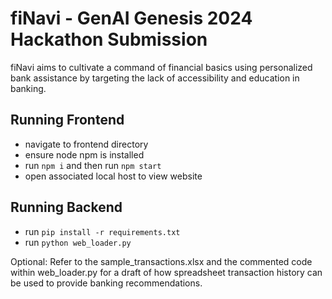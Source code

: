 # fiNavi - GenAI Genesis 2024 Hackathon Submission
fiNavi aims to cultivate a command of financial basics using personalized bank assistance by targeting the lack of accessibility and education in banking.

## Running Frontend
- navigate to frontend directory
- ensure node npm is installed
- run `npm i` and then run `npm start`
- open associated local host to view website

## Running Backend
- run `pip install -r requirements.txt`
- run `python web_loader.py`

Optional: Refer to the sample_transactions.xlsx and the commented code within web_loader.py for a draft of how
spreadsheet transaction history can be used to provide banking recommendations.
